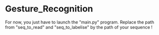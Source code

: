 # Gesture_Recognition
For now, you just have to launch the "main.py" program.
Replace the path from "seq_to_read" and "seq_to_labelise" by the
path of your sequence !

